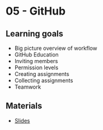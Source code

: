 # 05 - GitHub

## Learning goals

- Big picture overview of workflow
- GitHub Education
- Inviting members
- Permission levels
- Creating assignments
- Collecting assignments
- Teamwork

## Materials

- [Slides](https://rstudio-conf-2020.github.io/design-ds-classroom/materials/05-github/slides/05-github.html#1)